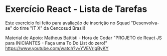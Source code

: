# Exercício React - Lista de Tarefas

Este exercício foi feito para avaliação de inscrição no Squad "Desenvolva-se" do time "IT X" da Cencosud Brasil!

Material de Apoio:
Matheus Battisti - Hora de Codar
"PROJETO de React JS para INICIANTES - Faça uma To Do List do zero!"
https://www.youtube.com/watch?v=YVEVrigByKY
